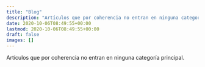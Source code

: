 ```yaml
---
title: "Blog"
description: "Artículos que por coherencia no entran en ninguna categoría principal."
date: 2020-10-06T08:49:55+00:00
lastmod: 2020-10-06T08:49:55+00:00
draft: false
images: []
---
```


Artículos que por coherencia no entran en ninguna categoría principal.